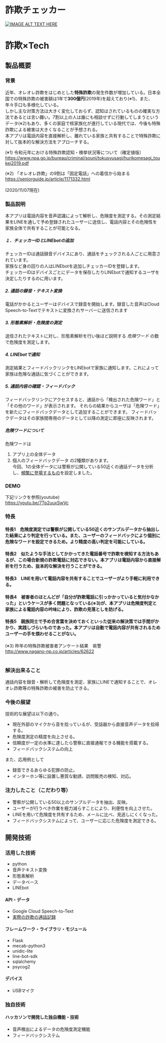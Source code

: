 # 詐欺チェッカー

[![IMAGE ALT TEXT HERE](https://d.kuku.lu/578dbf9f64)](https://youtu.be/7Tp2uuxSwVc)



# 詐欺×Tech
## 製品概要
### 背景
近年、オレオレ詐欺をはじめとした**特殊詐欺**の発生件数が増加している。日本全国での特殊詐欺の被害額は1年で**300億円**(2019年)を超えており(※1)、また、年々手口も多様化している。<br>
しかし主な対策方法は大きく変化しておらず、認知はされているものの確実な方法であるとは言い難い。7割以上の人は誰にも相談せずに行動してしまうというデータ(※2)もあり、多くの家庭で核家族化が進行している現代では、今後も特殊詐欺による被害は大きくなることが予想される。<br>
本アプリは電話内容を直接解析し、離れている家族と共有することで特殊詐欺に対して抜本的な解決方法をアプローチする。<br>

(※1)
令和元年における特殊詐欺認知・検挙状況等について（確定値版）<br>
https://www.npa.go.jp/bureau/criminal/souni/tokusyusagi/hurikomesagi_toukei2019.pdf

(※2)
「オレオレ詐欺」の9割は「固定電話」への着信から始まる<br>
https://seniorguide.jp/article/1171332.html<br><br>
 (2020/11/07現在)
### 製品説明
本アプリは電話内容を音声認識によって解析し、危険度を測定する。その測定結果をLINEを通して予め登録されたユーザーに送信し、電話内容とその危険性を家族全体で共有することが可能となる。
##### １．チェッカーIDとLINEbotの追加
チェッカーIDは通話録音デバイスにあり、通話をチェックされる人ごとに用意されています。  
家族など身の回りの人はLINEbotを追加しチェッカーIDを登録します。  
チェッカーIDはデバイスごとにデータを保存したりLINEbotで通知するユーザを決定したりするのに用います。
##### 2. 通話の録音・テキスト変換
電話がかかるとユーザーはデバイスで録音を開始します。録音した音声はCloud Speech-to-Textでテキストに変換されサーバーに送信されます
##### 3. 形態素解析・危険度の測定
送信されたテキストに対し、形態素解析を行い後ほど説明する _危険ワード_ の数で危険度を測定します。
##### 4. LINEbotで通知
測定結果とフィードバックリンクをLINEbotで家族に通知します。これによって家族は危険な通話に気づくことができます。
##### 5. 通話内容の確認・フィードバック
フィードバックリンクにアクセスすると、通話から「検出された危険ワード」と「その他のワード」が表示されます。
それらの結果からユーザは「危険ワード」を新たにフィードバックデータとして追加することができます。
フィードバックデータはその家族間専用のデータとして以降の測定に即座に反映されます。

##### 危険ワードについて
危険ワードは
1. アプリ上の全体データ
2. 個人のフィードバックデータ
の2種類があります。   
今回、1の全体データには警察が公開している50近くの通話データを分析し、[頻繁に登場するもの](https://github.com/jphacks/E_2005/wiki/%E5%8D%B1%E9%99%BA%E3%81%AA%E3%83%AF%E3%83%BC%E3%83%89%EF%BC%88%E9%A0%85%E7%9B%AE%E5%88%A5%EF%BC%89)を設定しました。

### DEMO
下記リンクを参照(youtube)<br>
https://youtu.be/7Tp2uuxSwVc


### 特長
#### 特長1　危険度測定では警察が公開している50近くのサンプルデータから抽出した結果により判定を行っている。また、ユーザーのフィードバックにより個別に危険なワードを設定できるため。より精度の高い判定を可能にしている。
#### 特長2　似たような手法としてかかってきた電話番号で詐欺を検知する方法もあるが、この場合新規の詐欺電話に対応できない。本アプリは電話内容から直接解析を行うため、抜本的な解決を行うことができる。
#### 特長3　LINEを用いて電話内容を共有することでユーザーがより手軽に利用できる。
#### 特長4　被害者のほとんどが「自分が詐欺電話に引っかかっていると気付かなかった」というケースが多く問題となっている(※3)が、本アプリは危険度判定と家族による電話内容の吟味により、詐欺の見落としを防げる。
#### 特長5　親族同士で予め合言葉を決めておくといった従来の解決策では手間がかかり、実践しづらいものであった。本アプリは自動で電話内容が共有されるためユーザーの手を煩わせることがない。

(※3)
昨年の特殊詐欺被害者アンケート結果　県警<br>
http://www.nagano-np.co.jp/articles/62622<br><br>

### 解決出来ること
通話内容を録音・解析して危険度を測定、家族にLINEで通知することで、オレオレ詐欺等の特殊詐欺の被害を防止できる。
### 今後の展望
技術的な展望は以下の通り。

* 現在外部のマイクから音を拾っているが、受話器から直接音声データを拾得する。
* 危険度測定の精度を向上させる。
* 信頼度が一定の水準に達したら警察に直接通報できる機能を搭載する。
* フィードバックシステムの向上

また、応用例として

* 録音できるあらゆる犯罪の防止。
* インターホン等に設置し悪質な勧誘、訪問販売の検知、対応。

### 注力したこと（こだわり等）
* 警察が公開している50以上のサンプルデータを抽出、反映。
* ユーザーが行うべき作業を極力減らすことにより、利便性を向上させた。
* LINEを用いて危険度を共有するため、メールに比べ、見逃しにくくなった。
* フィードバックシステムによって、ユーザーに応じた危険度を測定できる。

## 開発技術
### 活用した技術
* python 
* 音声テキスト変換
* 形態素解析
* データベース
* LINEbot

#### API・データ
* Google Cloud Speech-to-Text
* [実際の詐欺の通話記録](https://www.police.pref.chiba.jp/seisoka/safe-life_fraud-audio.html)

#### フレームワーク・ライブラリ・モジュール
* Flask
* mecab-python3
* unidic-lite
* line-bot-sdk
* sqlalchemy
* psycog2

#### デバイス
* USBマイク

### 独自技術
#### ハッカソンで開発した独自機能・技術
* 音声検出によるデータの危険度測定機能
* フィードバックシステム


